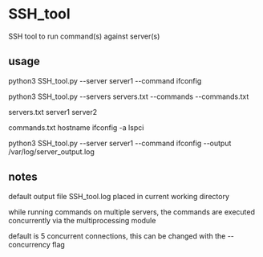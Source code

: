 # SSH_tool
SSH tool to run command(s) against server(s)

## usage
python3 SSH_tool.py --server server1 --command ifconfig

python3 SSH_tool.py --servers servers.txt --commands --commands.txt

  servers.txt
  server1
  server2
  
  commands.txt
  hostname
  ifconfig -a
  lspci
  
python3 SSH_tool.py --server server1 --command ifconfig --output /var/log/server_output.log

## notes
default output file SSH_tool.log placed in current working directory

while running commands on multiple servers, the commands are executed concurrently via the multiprocessing module

default is 5 concurrent connections, this can be changed with the --concurrency flag
